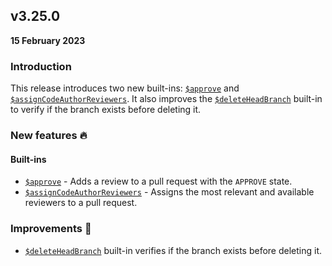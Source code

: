 ## v3.25.0

**15 February 2023**

### Introduction

This release introduces two new built-ins: [`$approve`](/guides/built-ins#approve) and [`$assignCodeAuthorReviewers`](/guides/built-ins#assigncodeauthorreviewers). It also improves the [`$deleteHeadBranch`](/guides/built-ins/#deleteheadbranch) built-in to verify if the branch exists before deleting it.

### New features :fire:

#### Built-ins

- [`$approve`](/guides/built-ins#approve) - Adds a review to a pull request with the `APPROVE` state.
- [`$assignCodeAuthorReviewers`](/guides/built-ins#assigncodeauthorreviewers) - Assigns the most relevant and available reviewers to a pull request.

### Improvements :rocket:

- [`$deleteHeadBranch`](/guides/built-ins/#deleteheadbranch) built-in verifies if the branch exists before deleting it.
